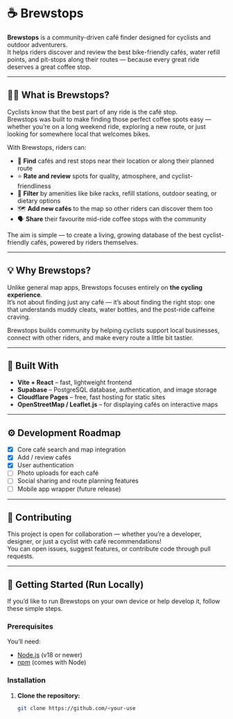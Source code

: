 # ☕ Brewstops

**Brewstops** is a community-driven café finder designed for cyclists and outdoor adventurers.  
It helps riders discover and review the best bike-friendly cafés, water refill points, and pit-stops along their routes — because every great ride deserves a great coffee stop.

---

## 🚴‍♂️ What is Brewstops?

Cyclists know that the best part of any ride is the café stop.  
Brewstops was built to make finding those perfect coffee spots easy — whether you’re on a long weekend ride, exploring a new route, or just looking for somewhere local that welcomes bikes.

With Brewstops, riders can:
- 📍 **Find** cafés and rest stops near their location or along their planned route  
- ⭐ **Rate and review** spots for quality, atmosphere, and cyclist-friendliness  
- 🧭 **Filter** by amenities like bike racks, refill stations, outdoor seating, or dietary options  
- 🗺️ **Add new cafés** to the map so other riders can discover them too  
- 🗣️ **Share** their favourite mid-ride coffee stops with the community  

The aim is simple — to create a living, growing database of the best cyclist-friendly cafés, powered by riders themselves.

---

## 💡 Why Brewstops?

Unlike general map apps, Brewstops focuses entirely on **the cycling experience**.  
It’s not about finding just any café — it’s about finding the right stop: one that understands muddy cleats, water bottles, and the post-ride caffeine craving.

Brewstops builds community by helping cyclists support local businesses, connect with other riders, and make every route a little bit tastier.

---

## 🧰 Built With

- **Vite + React** – fast, lightweight frontend  
- **Supabase** – PostgreSQL database, authentication, and image storage  
- **Cloudflare Pages** – free, fast hosting for static sites  
- **OpenStreetMap / Leaflet.js** – for displaying cafés on interactive maps  

---

## ⚙️ Development Roadmap

- [x] Core café search and map integration  
- [x] Add / review cafés  
- [x] User authentication  
- [ ] Photo uploads for each café  
- [ ] Social sharing and route planning features  
- [ ] Mobile app wrapper (future release)

---

## 🤝 Contributing

This project is open for collaboration — whether you’re a developer, designer, or just a cyclist with café recommendations!  
You can open issues, suggest features, or contribute code through pull requests.

---

## 🧩 Getting Started (Run Locally)

If you’d like to run Brewstops on your own device or help develop it, follow these simple steps.

### Prerequisites
You’ll need:
- [Node.js](https://nodejs.org/) (v18 or newer)
- [npm](https://www.npmjs.com/) (comes with Node)

### Installation
1. **Clone the repository:**
   ```bash
   git clone https://github.com/<your-use
